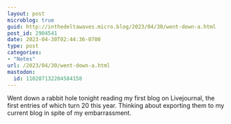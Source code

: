 ```yaml
---
layout: post
microblog: true
guid: http://inthedeltawaves.micro.blog/2023/04/30/went-down-a.html
post_id: 2904541
date: 2023-04-30T02:44:36-0700
type: post
categories:
- "Notes"
url: /2023/04/30/went-down-a.html
mastodon:
  id: 110287132204584158
---
```

<p>Went down a rabbit hole tonight reading my first blog on Livejournal, the first entries of which turn 20 this year. Thinking about exporting them to my current blog in spite of my embarrassment.</p>
